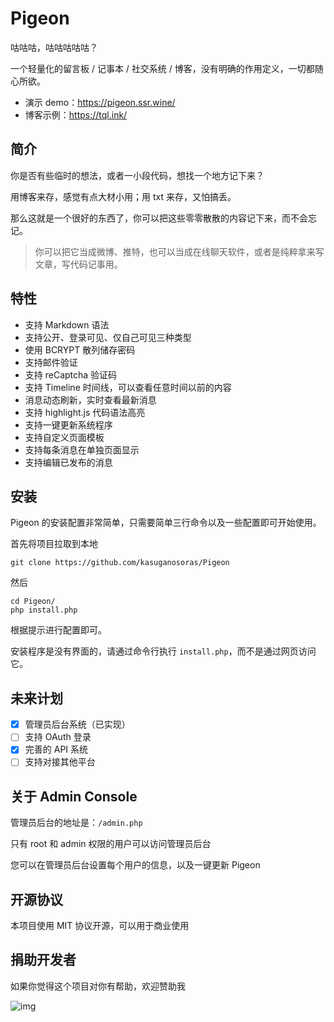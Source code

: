 # Pigeon
咕咕咕，咕咕咕咕咕？

一个轻量化的留言板 / 记事本 / 社交系统 / 博客，没有明确的作用定义，一切都随心所欲。

- 演示 demo：https://pigeon.ssr.wine/
- 博客示例：https://tql.ink/

## 简介

你是否有些临时的想法，或者一小段代码，想找一个地方记下来？

用博客来存，感觉有点大材小用；用 txt 来存，又怕搞丢。

那么这就是一个很好的东西了，你可以把这些零零散散的内容记下来，而不会忘记。

> 你可以把它当成微博、推特，也可以当成在线聊天软件，或者是纯粹拿来写文章，写代码记事用。

## 特性

- 支持 Markdown 语法
- 支持公开、登录可见、仅自己可见三种类型
- 使用 BCRYPT 散列储存密码
- 支持邮件验证
- 支持 reCaptcha 验证码
- 支持 Timeline 时间线，可以查看任意时间以前的内容
- 消息动态刷新，实时查看最新消息
- 支持 highlight.js 代码语法高亮
- 支持一键更新系统程序
- 支持自定义页面模板
- 支持每条消息在单独页面显示
- 支持编辑已发布的消息

## 安装

Pigeon 的安装配置非常简单，只需要简单三行命令以及一些配置即可开始使用。

首先将项目拉取到本地

```
git clone https://github.com/kasuganosoras/Pigeon
```

然后

```
cd Pigeon/
php install.php
```

根据提示进行配置即可。

安装程序是没有界面的，请通过命令行执行 `install.php`，而不是通过网页访问它。

## 未来计划

- [x] 管理员后台系统（已实现）
- [ ] 支持 OAuth 登录
- [x] 完善的 API 系统
- [ ] 支持对接其他平台

## 关于 Admin Console

管理员后台的地址是：`/admin.php`

只有 root 和 admin 权限的用户可以访问管理员后台

您可以在管理员后台设置每个用户的信息，以及一键更新 Pigeon

## 开源协议

本项目使用 MIT 协议开源，可以用于商业使用

## 捐助开发者

如果你觉得这个项目对你有帮助，欢迎赞助我

![img](https://i.imgur.com/1EuGD9o.png)
